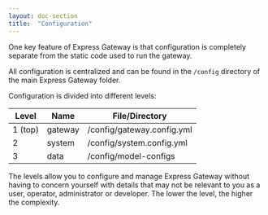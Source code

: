 ```yaml
---
layout: doc-section
title:  "Configuration"
---
```

One key feature of Express Gateway is that configuration is completely separate from the static code used to run the gateway.  

All configuration is centralized and can be found in the `/config` directory of the main Express Gateway folder.

Configuration is divided into different levels:

Level          | Name           | File/Directory
-------------- | -------------- | --------------
1 (top)        | gateway        | /config/gateway.config.yml
2              | system         | /config/system.config.yml
3              | data           | /config/model-configs

The levels allow you to configure and manage Express Gateway without having to concern yourself with details that may not be relevant to you as a user, operator, administrator or developer. The lower the level, the higher the complexity.
